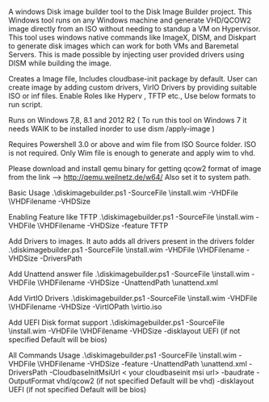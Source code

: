 A windows Disk image builder tool to the Disk Image Builder project. This Windows tool runs on any Windows machine
and generate VHD/QCOW2 image directly from an ISO without needing to standup a VM on Hypervisor. This tool 
uses windows native commands like ImageX, DISM, and Diskpart to generate disk images which can work for both VMs and
Baremetal Servers. This is made possible by injecting user provided drivers using DISM while building the image.

Creates a Image file, Includes cloudbase-init package by default.
User can create image by adding custom drivers, VirIO Drivers by providing suitable ISO or inf files. Enable Roles like Hyperv , TFTP etc., Use below formats to run script.

Runs on Windows 7,8, 8.1 and 2012 R2 ( To run this tool on Windows 7 it needs WAIK to be installed inorder to use dism /apply-image )

Requires Powershell 3.0 or above and wim file from ISO Source folder. ISO is not required. Only Wim file is enough to generate and apply wim to vhd.

Please download and install qemu binary for getting qcow2 format of image from the link --> http://qemu.weilnetz.de/w64/ Also set it to system path.

Basic Usage
.\diskimagebuilder.ps1 -SourceFile <path>\install.wim -VHDFile <path>\VHDFilename -VHDSize <size of vhd>

Enabling Feature like TFTP
.\diskimagebuilder.ps1 -SourceFile <path>\install.wim -VHDFile <path>\VHDFilename -VHDSize <size of vhd> -feature TFTP

Add Drivers to images. It auto adds all drivers present in the drivers folder 
.\diskimagebuilder.ps1 -SourceFile <path>\install.wim -VHDFile <path>\VHDFilename -VHDSize <size of vhd> -DriversPath <path to drivers folder>

Add Unattend answer file
.\diskimagebuilder.ps1 -SourceFile <path>\install.wim -VHDFile <path>\VHDFilename -VHDSize <size of vhd>  -UnattendPath <path>\unattend.xml

Add VirtIO Drivers
.\diskimagebuilder.ps1 -SourceFile <path>\install.wim -VHDFile <path>\VHDFilename -VHDSize <size of vhd> -VirtIOPath <path>\virtio.iso

Add UEFI Disk format support
.\diskimagebuilder.ps1 -SourceFile <path>\install.wim -VHDFile <path>\VHDFilename -VHDSize <size of vhd> -disklayout UEFI (if not specified Default will be bios)

All Commands Usage
.\diskimagebuilder.ps1  -SourceFile <path>\install.wim -VHDFile <path>\VHDFilename -VHDSize <size of vhd> -feature <featuretoenable> -UnattendPath <path>\unattend.xml -DriversPath <path to drivers folder> -CloudbaseInitMsiUrl < your cloudbaseinit msi url> -baudrate <value> -OutputFormat vhd/qcow2 (if not specified Default will be vhd) -disklayout UEFI (if not specified Default will be bios)
